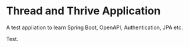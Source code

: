 # Thread and Thrive Application

A test appliation to learn Spring Boot, OpenAPI, Authentication, JPA etc. 

Test.
